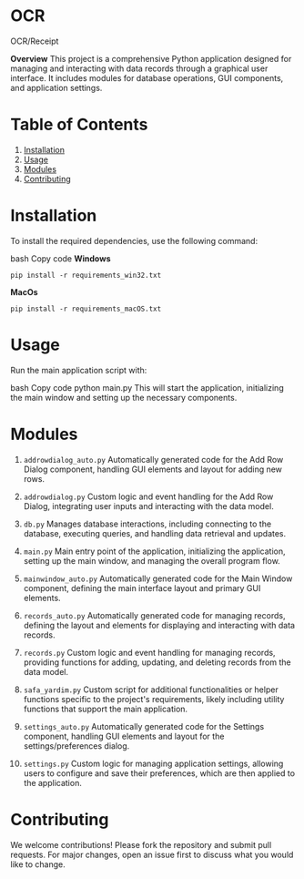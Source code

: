 # OCR
OCR/Receipt


**Overview**
This project is a comprehensive Python application designed for managing and interacting with data records through a graphical user interface. It includes modules for database operations, GUI components, and application settings.

# **Table of Contents**
1. [Installation](#installation)
2. [Usage](#usage)
3. [Modules](#modules)
4. [Contributing](#contributing)

# **Installation**
To install the required dependencies, use the following command:

bash
Copy code
**Windows**
```
pip install -r requirements_win32.txt
```
**MacOs**
```
pip install -r requirements_macOS.txt
```

# **Usage**
Run the main application script with:

bash
Copy code
python main.py
This will start the application, initializing the main window and setting up the necessary components.

# **Modules**
1. `addrowdialog_auto.py`
Automatically generated code for the Add Row Dialog component, handling GUI elements and layout for adding new rows.

2. `addrowdialog.py`
Custom logic and event handling for the Add Row Dialog, integrating user inputs and interacting with the data model.

3. `db.py`
Manages database interactions, including connecting to the database, executing queries, and handling data retrieval and updates.

4. `main.py`
Main entry point of the application, initializing the application, setting up the main window, and managing the overall program flow.

5. `mainwindow_auto.py`
Automatically generated code for the Main Window component, defining the main interface layout and primary GUI elements.

6. `records_auto.py`
Automatically generated code for managing records, defining the layout and elements for displaying and interacting with data records.

7. `records.py`
Custom logic and event handling for managing records, providing functions for adding, updating, and deleting records from the data model.

8. `safa_yardim.py`
Custom script for additional functionalities or helper functions specific to the project's requirements, likely including utility functions that support the main application.

9. `settings_auto.py`
Automatically generated code for the Settings component, handling GUI elements and layout for the settings/preferences dialog.

10. `settings.py`
Custom logic for managing application settings, allowing users to configure and save their preferences, which are then applied to the application.

# **Contributing**
We welcome contributions! Please fork the repository and submit pull requests. For major changes, open an issue first to discuss what you would like to change.
